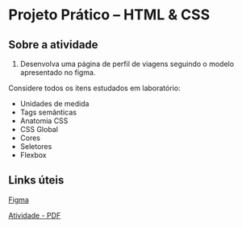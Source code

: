 # Projeto Prático – HTML & CSS

## Sobre a atividade

1. Desenvolva uma página de perfil de viagens seguindo o modelo apresentado no 
figma.
 
Considere todos os itens estudados em laboratório: 
 
- Unidades de medida 
- Tags semânticas 
- Anatomia CSS 
- CSS Global 
- Cores 
- Seletores 
- Flexbox

## Links úteis

[Figma](https://www.figma.com/design/ys54n6jrOvQDYlgMg8Ec8U/Perfil-de-viagens?node-id=3-376&p=f&t=MkwHlYqwpn40MiVj-0)

[Atividade - PDF](./bibliografy/Projeto%20Perfil%20de%20viagens.pdf)